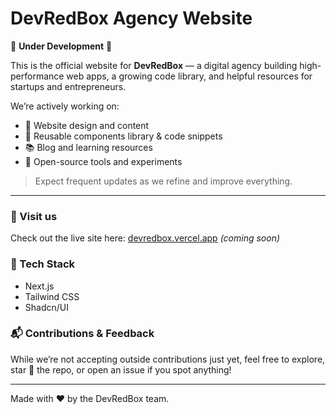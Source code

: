 # DevRedBox Agency Website

🚧 **Under Development** 🚧

This is the official website for **DevRedBox** — a digital agency building high-performance web apps, a growing code library, and helpful resources for startups and entrepreneurs.

We’re actively working on:

- 🔧 Website design and content
- 🧱 Reusable components library & code snippets
- 📚 Blog and learning resources
- 🧩 Open-source tools and experiments

> Expect frequent updates as we refine and improve everything.

---

### 🔗 Visit us
Check out the live site here: [devredbox.vercel.app](https://devredbox.vercel.app) _(coming soon)_

### 📂 Tech Stack
- Next.js
- Tailwind CSS
- Shadcn/UI

### 📬 Contributions & Feedback
While we’re not accepting outside contributions just yet, feel free to explore, star 🌟 the repo, or open an issue if you spot anything!

---

Made with ❤️ by the DevRedBox team.

